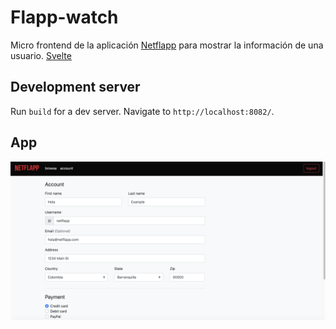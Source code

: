 # Flapp-watch

Micro frontend de la aplicación [Netflapp](https://github.com/JooseNavarro/netflappo) para mostrar la información de una usuario.
[Svelte](https://svelte.dev/)

## Development server

Run `build` for a dev server. Navigate to `http://localhost:8082/`.

## App


![Movies](https://raw.githubusercontent.com/JooseNavarro/flapp-account/master/account.png)
